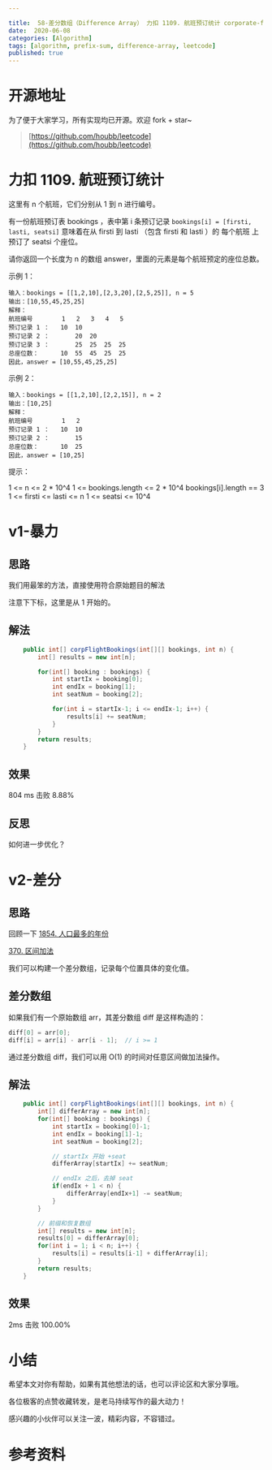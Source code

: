 ```yaml
---

title:  58-差分数组（Difference Array） 力扣 1109. 航班预订统计 corporate-flight-bookings
date:  2020-06-08
categories: [Algorithm]
tags: [algorithm, prefix-sum, difference-array, leetcode]
published: true
---
```


# 开源地址

为了便于大家学习，所有实现均已开源。欢迎 fork + star~

> [https://github.com/houbb/leetcode](https://github.com/houbb/leetcode)

# 力扣 1109. 航班预订统计

这里有 n 个航班，它们分别从 1 到 n 进行编号。

有一份航班预订表 bookings ，表中第 i 条预订记录 `bookings[i] = [firsti, lasti, seatsi]` 意味着在从 firsti 到 lasti （包含 firsti 和 lasti ）的 每个航班 上预订了 seatsi 个座位。

请你返回一个长度为 n 的数组 answer，里面的元素是每个航班预定的座位总数。
 
示例 1：

```
输入：bookings = [[1,2,10],[2,3,20],[2,5,25]], n = 5
输出：[10,55,45,25,25]
解释：
航班编号        1   2   3   4   5
预订记录 1 ：   10  10
预订记录 2 ：       20  20
预订记录 3 ：       25  25  25  25
总座位数：      10  55  45  25  25
因此，answer = [10,55,45,25,25]
```

示例 2：

```
输入：bookings = [[1,2,10],[2,2,15]], n = 2
输出：[10,25]
解释：
航班编号        1   2
预订记录 1 ：   10  10
预订记录 2 ：       15
总座位数：      10  25
因此，answer = [10,25]
```

提示：

1 <= n <= 2 * 10^4
1 <= bookings.length <= 2 * 10^4
bookings[i].length == 3
1 <= firsti <= lasti <= n
1 <= seatsi <= 10^4


# v1-暴力

## 思路

我们用最笨的方法，直接使用符合原始题目的解法

注意下下标，这里是从 1 开始的。

## 解法

```java
    public int[] corpFlightBookings(int[][] bookings, int n) {
        int[] results = new int[n];

        for(int[] booking : bookings) {
            int startIx = booking[0];
            int endIx = booking[1];
            int seatNum = booking[2];

            for(int i = startIx-1; i <= endIx-1; i++) {
                results[i] += seatNum;
            }
        }
        return results;
    }
```

## 效果

804 ms 击败 8.88%

## 反思

如何进一步优化？

# v2-差分

## 思路

回顾一下 [1854. 人口最多的年份](https://houbb.github.io/2020/06/08/algorithm-000-leetcode-data-struct-001-array-topics-difference-array-02-leetcode-02-LC1854)

[370. 区间加法](https://houbb.github.io/2020/06/08/algorithm-000-leetcode-data-struct-001-array-topics-difference-array-02-leetcode-03-LC370)

我们可以构建一个差分数组，记录每个位置具体的变化值。

## 差分数组

如果我们有一个原始数组 arr，其差分数组 diff 是这样构造的：

```java
diff[0] = arr[0];
diff[i] = arr[i] - arr[i - 1];  // i >= 1
```

通过差分数组 diff，我们可以用 O(1) 的时间对任意区间做加法操作。

## 解法

```java
    public int[] corpFlightBookings(int[][] bookings, int n) {
        int[] differArray = new int[n];
        for(int[] booking : bookings) {
            int startIx = booking[0]-1;
            int endIx = booking[1]-1;
            int seatNum = booking[2];

            // startIx 开始 +seat
            differArray[startIx] += seatNum;

            // endIx 之后，去掉 seat
            if(endIx + 1 < n) {
                differArray[endIx+1] -= seatNum;
            }
        }

        // 前缀和恢复数组
        int[] results = new int[n];
        results[0] = differArray[0];
        for(int i = 1; i < n; i++) {
            results[i] = results[i-1] + differArray[i];
        }
        return results;
    }
```

## 效果

2ms 击败 100.00%

# 小结

希望本文对你有帮助，如果有其他想法的话，也可以评论区和大家分享哦。

各位极客的点赞收藏转发，是老马持续写作的最大动力！

感兴趣的小伙伴可以关注一波，精彩内容，不容错过。

# 参考资料

